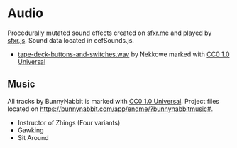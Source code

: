# Audio
Procedurally mutated sound effects created on [sfxr.me](https://sfxr.me/) and played by [sfxr.js](https://github.com/chr15m/jsfxr/blob/master/sfxr.js). Sound data located in cefSounds.js.
- [tape-deck-buttons-and-switches.wav](https://freesound.org/people/Nekkowe/sounds/403247/) by Nekkowe marked with [CC0 1.0 Universal](https://creativecommons.org/publicdomain/zero/1.0/)
## Music
All tracks by BunnyNabbit is marked with [CC0 1.0 Universal](https://creativecommons.org/publicdomain/zero/1.0/). Project files located on https://bunnynabbit.com/app/endme/?bunnynabbitmusic#.
- Instructor of Zhings (Four variants)
- Gawking
- Sit Around